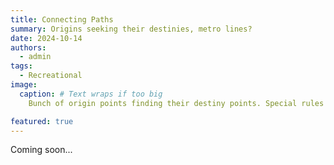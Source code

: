 ```yaml
---
title: Connecting Paths
summary: Origins seeking their destinies, metro lines?
date: 2024-10-14
authors:
  - admin
tags:
  - Recreational
image:
  caption: # Text wraps if too big
    Bunch of origin points finding their destiny points. Special rules apply.

featured: true
---
```



Coming soon...